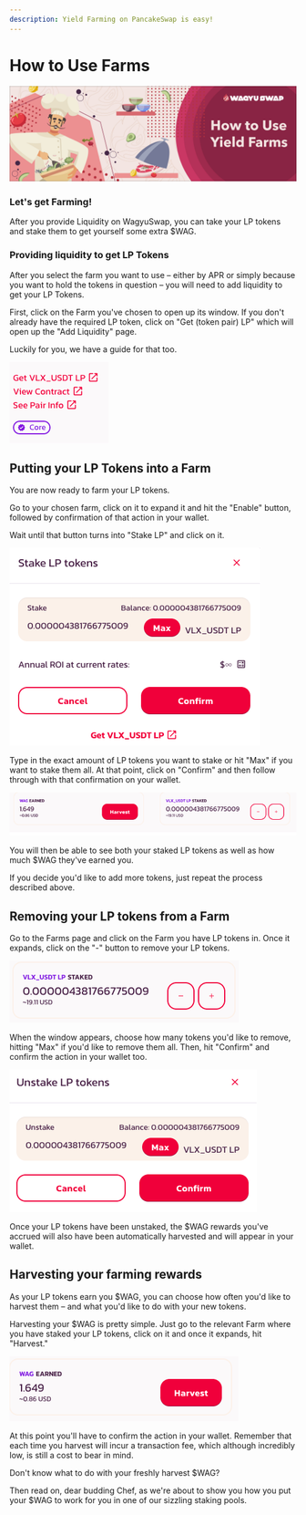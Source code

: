 ```yaml
---
description: Yield Farming on PancakeSwap is easy!
---
```


# How to Use Farms

![](../../.gitbook/assets/8.-how-to-use-yield-farms.jpg)

### Let's get Farming!

After you provide Liquidity on WagyuSwap, you can take your LP tokens and stake them to get yourself some extra $WAG.

### Providing liquidity to get LP Tokens

After you select the farm you want to use – either by APR or simply because you want to hold the tokens in question – you will need to add liquidity to get your LP Tokens.

First, click on the Farm you've chosen to open up its window. If you don't already have the required LP token, click on "Get \(token pair\) LP" which will open up the "Add Liquidity" page.

Luckily for you, we have a guide for that too.

![](../../.gitbook/assets/screenshot-2021-10-03-at-14.34.51.png)

## Putting your LP Tokens into a Farm

You are now ready to farm your LP tokens.

Go to your chosen farm, click on it to expand it and hit the "Enable" button, followed by confirmation of that action in your wallet.

Wait until that button turns into "Stake LP" and click on it.

![](../../.gitbook/assets/screenshot-2021-10-03-at-14.40.06.png)

Type in the exact amount of LP tokens you want to stake or hit "Max" if you want to stake them all. At that point, click on "Confirm" and then follow through with that confirmation on your wallet.  

![](../../.gitbook/assets/screenshot-2021-10-03-at-14.43.01.png)

You will then be able to see both your staked LP tokens as well as how much $WAG they've earned you.

If you decide you'd like to add more tokens, just repeat the process described above. 

## Removing your LP tokens from a Farm

Go to the Farms page and click on the Farm you have LP tokens in. Once it expands, click on the "-" button to remove your LP tokens.

![](../../.gitbook/assets/screenshot-2021-10-03-at-15.33.00.png)

When the window appears, choose how many tokens you'd like to remove, hitting "Max" if you'd like to remove them all. Then, hit "Confirm" and confirm the action in your wallet too.

![](../../.gitbook/assets/screenshot-2021-10-03-at-15.34.05.png)

Once your LP tokens have been unstaked, the $WAG rewards you've accrued will also have been automatically harvested and will appear in your wallet.

## Harvesting your farming rewards

As your LP tokens earn you $WAG, you can choose how often you'd like to harvest them – and what you'd like to do with your new tokens.

Harvesting your $WAG is pretty simple. Just go to the relevant Farm where you have staked your LP tokens, click on it and once it expands, hit "Harvest." 

![](../../.gitbook/assets/screenshot-2021-10-03-at-15.38.14.png)

At this point you'll have to confirm the action in your wallet. Remember that each time you harvest will incur a transaction fee, which although incredibly low, is still a cost to bear in mind.

Don't know what to do with your freshly harvest $WAG? 

Then read on, dear budding Chef, as we're about to show you how you put your $WAG to work for you in one of our sizzling staking pools.

